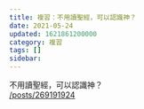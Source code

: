 ```yaml
---
title: 複習：不用讀聖經，可以認識神？
date: 2021-05-24
updated: 1621861200000
category: 複習
tags: []
sidebar: 
---
```


<p>不用讀聖經，可以認識神？<br/>
<a href="/posts/269191924" target="_blank">/posts/269191924</a></p>
<p> </p>
